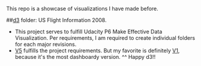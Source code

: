 This repo is a showcase of visualizations I have made before. 

##[d3](https://github.com/LiChangNY/LiChangNY.github.io/tree/master/d3) folder: US Flight Information 2008.
* This project serves to fulfill Udacity P6 Make Effective Data Visualization. Per requirements, I am required to create individual folders for each major revisions. 
* [V5](https://github.com/LiChangNY/LiChangNY.github.io/tree/master/d3/v5) fulfills the project requirements. But my favorite is definitely [V1](https://github.com/LiChangNY/LiChangNY.github.io/tree/master/d3/v1), because it's the most dashboardy version. ^^ Happy d3!!